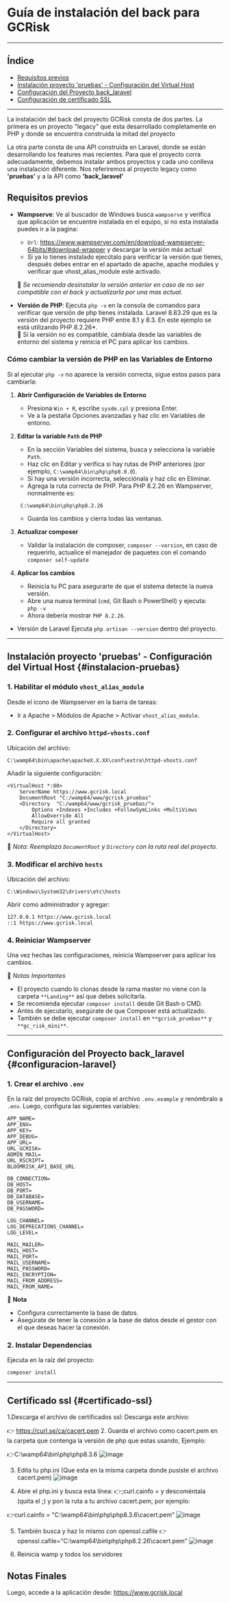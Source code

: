 # Guía de instalación del back para GCRisk

---

## Índice

- [Requisitos previos](#requisitos-previos)
- [Instalación proyecto 'pruebas' - Configuración del Virtual Host](#instalacion-pruebas)
- [Configuración del Proyecto back_laravel](#configuracion-laravel)
- [Configuración de certificado SSL](#certficado-ssl)

---

La instalación del back del proyecto GCRisk consta de dos partes. La primera es un proyecto "legacy" que esta desarrollado completamente en PHP y donde se encuentra construida la mitad del proyecto

La otra parte consta de una API construida en Laravel, donde se están desarrollando los features mas recientes. Para que el proyecto corra adecuadamente, debemos instalar ambos proyectos y cada uno conlleva una instalación diferente.
Nos referiremos al proyecto legacy como **'pruebas'** y a la API como **'back_laravel'**

## Requisitos previos

- **Wampserve**: Ve al buscador de Windows busca `wampserve` y verifica que aplicación se encuentre instalada en el equipo, si no esta instalada puedes ir a la pagina:

  - `Url`: https://www.wampserver.com/en/download-wampserver-64bits/#download-wrapper y descargar la versión más actual
  - Si ya lo tienes instalado ejecútalo para verificar la versión que tienes, después debes entrar en el apartado de apache, apache modules y verificar que vhost_alias_module este activado.

  📌 _Se recomienda desinstalar la versión anterior en caso de no ser compatible con el back y actualizarla por una mas actual._

- **Versión de PHP**: Ejecuta `php -v` en la consola de comandos para verificar que versión de php tienes instalada. Laravel 8.83.29 que es la versión del proyecto requiere PHP entre 8.1 y 8.3. En este ejemplo se está utilizando PHP 8.2.26\*.  
  📌 Si la versión no es compatible, cámbiala desde las variables de entorno del sistema y reinicia el PC para aplicar los cambios.

### Cómo cambiar la versión de PHP en las Variables de Entorno

Si al ejecutar `php -v` no aparece la versión correcta, sigue estos pasos para cambiarla:

1. **Abrir Configuración de Variables de Entorno**

   - Presiona `Win + R`, escribe `sysdm.cpl` y presiona Enter.
   - Ve a la pestaña Opciones avanzadas y haz clic en Variables de entorno.

2. **Editar la variable `Path` de PHP**
   - En la sección Variables del sistema, busca y selecciona la variable `Path`.
   - Haz clic en Editar y verifica si hay rutas de PHP anteriores (por ejemplo, `C:\wamp64\bin\php\php8.0.0`).
   - Si hay una versión incorrecta, selecciónala y haz clic en Eliminar.
   - Agrega la ruta correcta de PHP. Para PHP 8.2.26 en Wampserver, normalmente es:
   ```
    C:\wamp64\bin\php\php8.2.26
   ```
   - Guarda los cambios y cierra todas las ventanas.
3. **Actualizar composer**

   - Validar la instalación de composer, `composer --version`, en caso de requerirlo, actualice el manejador de paquetes con el comando `composer self-update`

4. **Aplicar los cambios**
   - Reinicia tu PC para asegurarte de que el sistema detecte la nueva versión.
   - Abre una nueva terminal (`cmd`, Git Bash o PowerShell) y ejecuta:  
     `php -v`
   - Ahora debería mostrar `PHP 8.2.26`.

- Versión de Laravel Ejecuta `php artisan --version` dentro del proyecto.

---

## Instalación proyecto 'pruebas' - Configuración del Virtual Host {#instalacion-pruebas}

### 1. Habilitar el módulo `vhost_alias_module`

Desde el icono de Wampserver en la barra de tareas:

- Ir a Apache > Módulos de Apache > Activar `vhost_alias_module`.

### 2. Configurar el archivo `httpd-vhosts.conf`

Ubicación del archivo:

```
C:\wamp64\bin\apache\apacheX.X.XX\conf\extra\httpd-vhosts.conf
```

Añadir la siguiente configuración:

```
<VirtualHost *:80>
    ServerName https://www.gcrisk.local
    DocumentRoot "C:/wamp64/www/gcrisk_pruebas"
    <Directory  "C:/wamp64/www/gcrisk_pruebas/">
        Options +Indexes +Includes +FollowSymLinks +MultiViews
        AllowOverride All
        Require all granted
    </Directory>
</VirtualHost>
```

📌 _Nota: Reemplaza `DocumentRoot` y `Directory` con la ruta real del proyecto._

### 3. Modificar el archivo `hosts`

Ubicación del archivo:

```
C:\Windows\System32\drivers\etc\hosts
```

Abrir como administrador y agregar:

```
127.0.0.1 https://www.gcrisk.local
::1 https://www.gcrisk.local
```

### 4. Reiniciar Wampserver

Una vez hechas las configuraciones, reinicia Wampserver para aplicar los cambios.

📌 _Notas Importantes_

- El proyecto cuando lo clonas desde la rama master no viene con la carpeta `**Landing**` así que debes solicitarla.
- Se recomienda ejecutar `composer install` desde Git Bash o CMD.
- Antes de ejecutarlo, asegúrate de que Composer está actualizado.
- También se debe ejecutar `composer install` en `**gcrisk_pruebas**` y `**gc_risk_mini**`.

---

## Configuración del Proyecto back_laravel {#configuracion-laravel}

### 1. Crear el archivo `.env`

En la raíz del proyecto GCRisk, copia el archivo `.env.example` y renómbralo a `.env`. Luego, configura las siguientes variables:

```
APP_NAME=
APP_ENV=
APP_KEY=
APP_DEBUG=
APP_URL=
URL_GCRISK=
ADMIN_MAIL=
URL_RSCRIPT=
BLOOMRISK_API_BASE_URL

DB_CONNECTION=
DB_HOST=
DB_PORT=
DB_DATABASE=
DB_USERNAME=
DB_PASSWORD=

LOG_CHANNEL=
LOG_DEPRECATIONS_CHANNEL=
LOG_LEVEL=

MAIL_MAILER=
MAIL_HOST=
MAIL_PORT=
MAIL_USERNAME=
MAIL_PASSWORD=
MAIL_ENCRYPTION=
MAIL_FROM_ADDRESS=
MAIL_FROM_NAME=
```

📌 **Nota**

- Configura correctamente la base de datos.
- Asegúrate de tener la conexión a la base de datos desde el gestor con el que deseas hacer la conexión.

### 2. Instalar Dependencias

Ejecuta en la raíz del proyecto:

```sh
composer install
```

---

## Certificado ssl {#certificado-ssl}

1.Descarga el archivo de certificados ssl:
Descarga este archivo:

👉 https://curl.se/ca/cacert.pem 2. Guarda el archivo como cacert.pem en la carpeta que contenga la versión de php que estas usando, Ejemplo:

👉C:\wamp64\bin\php\php8.3.6
![image](https://github.com/user-attachments/assets/8492cc65-78c8-4048-aeaa-079bdf0cde99)

3. Edita tu php.ini (Que esta en la misma carpeta donde pusiste el archivo cacert.pem)
   ![image](https://github.com/user-attachments/assets/aeb17093-fbfd-4a73-81a9-05304af48f54)

4. Abre el php.ini y busca esta línea:
   👉;curl.cainfo =
   y descoméntala (quita el ;) y pon la ruta a tu archivo cacert.pem, por ejemplo:

👉curl.cainfo = "C:\wamp64\bin\php\php8.3.6\cacert.pem"
![image](https://github.com/user-attachments/assets/2bf28ea9-66b4-4331-8560-852ea2f169c5)

5. También busca y haz lo mismo con openssl.cafile
   👉openssl.cafile="C:\wamp64\bin\php\php8.2.26\cacert.pem"
   ![image](https://github.com/user-attachments/assets/e70a4659-9036-4305-a210-97a61bbb99da)

6. Reinicia wamp y todos los servidores

## Notas Finales

Luego, accede a la aplicación desde: https://www.gcrisk.local
